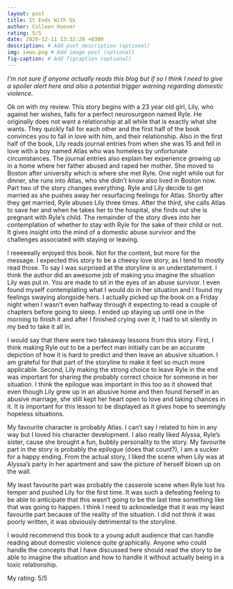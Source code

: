 ```yaml
---
layout: post
title: It Ends With Us
author: Colleen Hoover
rating: 5/5
date: 2020-12-11 13:32:20 +0300
description: # Add post description (optional)
img: iewu.png # Add image post (optional)
fig-caption: # Add figcaption (optional)
---
```

*I’m not sure if anyone actually reads this blog but if so I think I need to give a spoiler alert here and also a potential trigger warning regarding domestic violence.*

Ok on with my review. This story begins with a 23 year old girl, Lily, who against her wishes, falls for a perfect neurosurgeon named Ryle. He originally does not want a relationship at all while that is exactly what she wants. They quickly fall for each other and the first half of the book convinces you to fall in love with him, and their relationship. Also in the first half of the book, Lily reads journal entries from when she was 15 and fell in love with a boy named Atlas who was homeless by unfortunate circumstances. The journal entries also explain her experience growing up in a home where her father abused and raped her mother. She moved to Boston after university which is where she met Ryle. One night while out for dinner, she runs into Atlas, who she didn’t know also lived in Boston now. Part two of the story changes everything. Ryle and Lily decide to get married as she pushes away her resurfacing feelings for Atlas. Shortly after they get married, Ryle abuses Lily three times. After the third, she calls Atlas to save her and when he takes her to the hospital, she finds out she is pregnant with Ryle’s child. The remainder of the story dives into her contemplation of whether to stay with Ryle for the sake of their child or not. It gives insight into the mind of a domestic abuse survivor and the challenges associated with staying or leaving.

I reeeeeally enjoyed this book. Not for the content, but more for the message. I expected this story to be a cheesy love story, as I tend to mostly read those. To say I was surprised at the storyline is an understatement. I think the author did an awesome job of making you imagine the situation Lily was put in. You are made to sit in the eyes of an abuse survivor. I even found myself contemplating what I would do in her situation and I found my feelings swaying alongside hers. I actually picked up the book on a Friday night when I wasn’t even halfway through it expecting to read a couple of chapters before going to sleep. I ended up staying up until one in the morning to finish it and after I finished crying over it, I had to sit silently in my bed to take it all in.

I would say that there were two takeaway lessons from this story. First, I think making Ryle out to be a perfect man initially can be an accurate depiction of how it is hard to predict and then leave an abusive situation. I am grateful for that part of the storyline to make it feel so much more applicable. Second, Lily making the strong choice to leave Ryle in the end was important for sharing the probably correct choice for someone in her situation. I think the epilogue was important in this too as it showed that even though Lily grew up in an abusive home and then found herself in an abusive marriage, she still kept her heart open to love and taking chances in it. It is important for this lesson to be displayed as it gives hope to seemingly hopeless situations.

My favourite character is probably Atlas. I can’t say I related to him in any way but I loved his character development. I also really liked Alyssa, Ryle’s sister, cause she brought a fun, bubbly personality to the story. My favourite part in the story is probably the epilogue (does that count?), I am a sucker for a happy ending. From the actual story, I liked the scene when Lily was at Alyssa’s party in her apartment and saw the picture of herself blown up on the wall.

My least favourite part was probably the casserole scene when Ryle lost his temper and pushed Lily for the first time. It was such a defeating feeling to be able to anticipate that this wasn’t going to be the last time something like that was going to happen. I think I need to acknowledge that it was my least favourite part because of the reality of the situation. I did not think it was poorly written, it was obviously detrimental to the storyline.

I would recommend this book to a young adult audience that can handle reading about domestic violence quite graphically. Anyone who could handle the concepts that I have discussed here should read the story to be able to imagine the situation and how to handle it without actually being in a toxic relationship. 

My rating: 5/5

